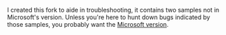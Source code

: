 I created this fork to aide in troubleshooting, it contains two samples not in Microsoft's version.  Unless you're here to hunt down bugs indicated by those samples, you probably want the [Microsoft version](https://github.com/Microsoft/cpprestsdk).
